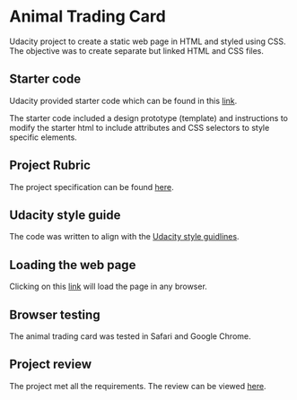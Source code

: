 # Animal Trading Card 

Udacity project to create a static web page in HTML and styled using CSS. The objective was to create separate but linked HTML and CSS files.

## Starter code

Udacity provided starter code which can be found in this [link](https://classroom.udacity.com/nanodegrees/nd000/parts/d2556581-36ce-4cfa-9965-bd6df219daf4/modules/02bdd87d-f273-40d8-b913-b04b2362cd63/lessons/87257465-644a-4d47-9356-4564eaaf520f/concepts/74228992680923).

The starter code included a design prototype (template) and instructions to modify the starter html to include attributes and CSS selectors to style specific elements.

## Project Rubric 

The project specification can be found [here](https://review.udacity.com/#!/rubrics/151/view).

## Udacity style guide

The code was written to align with the [Udacity style guidlines](https://udacity.github.io/frontend-nanodegree-styleguide/).

## Loading the web page 

Clicking on this [link](www.github.com/richardieuanowen/trading_card.html) will load the page in any browser.

## Browser testing 

The animal trading card was tested in Safari and Google Chrome.

## Project review

The project met all the requirements. The review can be viewed [here](https://review.udacity.com/#!/reviews/2527098).
